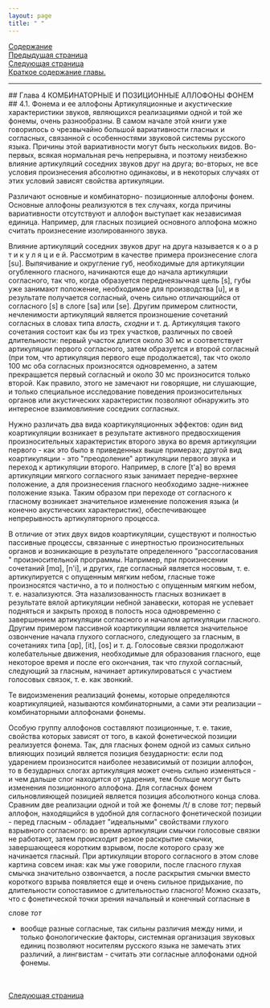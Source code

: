 ```yaml
---
layout: page
title: " "
---
```

<a href="contents.html">Содержание</a><br>
<a href="037.html">Предыдущая страница</a><br>
<a href="042.html">Следующая страница</a><br>
<a href="thesis4.html" >Краткое содержание главы.</a>
<hr>
## Глава 4  КОМБИНАТОРНЫЕ И ПОЗИЦИОННЫЕ АЛЛОФОНЫ ФОНЕМ
## 4.1. Фонема и ее аллофоны
Артикуляционные и акустические характеристики звуков, являющихся реализациями одной 
и той же фонемы, очень разнообразны. В самом начале этой книги уже говорилось о чрезвычайно
большой вариативности гласных и согласных, связанной с особенностями звуковой системы 
русского языка. Причины этой вариативности могут быть нескольких видов. Во-первых, всякая 
нормальная речь непрерывна, и поэтому неизбежно влияние артикуляций соседних звуков друг 
на друга; во-вторых, не все условия произнесения абсолютно одинаковы, и в некоторых случаях 
от этих условий зависят свойства артикуляции.

Различают основные и комбинаторно- позиционные аллофоны фонем. Основные аллофоны 
реализуются в тех случаях, когда причины вариативности отсутствуют и аллофон выступает как 
независимая единица. Например, для гласных позицией основного аллофона можно считать 
произнесение изолированного звука.

Влияние артикуляций соседних звуков друг на друга называется к о а р т и к у л я ц и е й. 
Рассмотрим в качестве примера произнесение слога [su]. Выпячивание и округление губ, необходимые 
для артикуляции огубленного гласного, начинаются еще до начала артикуляции согласного, так что, 
когда образуется переднеязычная щель [s], губы уже занимают положение, необходимое для производства [u],
и в результате получается согласный, очень сильно отличающийся от согласного [s] в слоге [sa] или [se]. 
Другим примером слитности, нечленимости артикуляций является произношение сочетаний согласных 
в словах типа <i>власть, сходни</i> и т. д. Артикуляция такого сочетания состоит как бы из трех участков, 
различных по своей длительности: первый участок длится около 30 мс и соответствует артикуляции 
первого согласного, затем образуется и второй согласный (при том, что артикуляция первого еще 
продолжается), так что около 100 мс оба согласных произносятся одновременно, а затем прекращается 
первый согласный и около 30 мс произносится только второй. Как правило, этого не замечают ни 
говорящие, ни слушающие, и только специальное исследование поведения произносительных органов
или акустических характеристик позволяют обнаружить это интересное взаимовлияние соседних согласных.

Нужно различать два вида коартикуляционных эффектов: один вид коартикуляции возникает в 
результате активного предвосхищения произносительных характеристик второго звука во время 
артикуляции первого - как это было в приведенных выше примерах; другой вид коартикуляции - 
это "преодоление" артикуляции первого звука и переход к артикуляции второго. Например, в слоге [t'a] 
во время артикуляции мягкого согласного язык занимает передне-верхнее положение, а для произнесения 
гласного необходимо задне-нижнее положение языка. Таким образом при переходе от согласного к 
гласному возникает значительное изменение положения языка (и конечно акустических характеристик), 
обеспечивающее непрерывность артикуляторного процесса.

В отличие от этих двух видов коартикуляции, существуют и полностью пассивные процессы, связанные 
с инертностью произносительных органов и возникающие в результате определенного "рассогласования " 
произносительной программы. Например, при произнесении сочетаний [mɑ], [n'i], и других, где согласный
является носовым, т. е. артикулируется с опущенным мягким небом, гласные тоже произносятся частично,
а то и полностью с опущенным мягким небом, т. е. назализуются. Эта назализованность гласных возникает
в результате вялой артикуляции небной занавески, которая не успевает подняться и закрыть проход в 
полость носа одновременно с завершением артикуляции согласного и началом артикуляции гласного. 
Другим примером пассивной коартикуляции является значительное озвончение начала глухого согласного,
следующего за гласным, в сочетаниях типа [ɑp], [it], [os] и т. д. Голосовые связки продолжают колебательные
движения, необходимые для образования гласного, еще некоторое время и после его окончания, так что 
глухой согласный, следующий за гласным, начинает артикулироваться с участием голосовых связок, т. е.
как звонкий. 

Те видоизменения реализаций фонемы, которые определяются коартикуляцией, называются 
комбинаторными, а сами эти реализации – комбинаторными аллофонами фонемы.

Особую группу аллофонов составляют позиционные, т. е. такие, свойства которых зависят от того, в какой 
фонетической позиции реализуется фонема. Так, для гласных фонем одной из самых сильно влияющих 
позиций является позиция безударности: если под ударением произносится наиболее независимый от 
позиции аллофон, то в безударных слогах артикуляция может очень сильно изменяться - и чем дальше 
слог находится от ударения, тем больше могут быть изменения позиционного аллофона. Для согласных 
фонем сильновлияющей позицией является позиция абсолютного конца слова. Сравним две реализации 
одной и той же фонемы /t/ в слове <i>тот</i>; первый аллофон, находящийся в удобной для согласного
фонетической позиции - перед гласным - обладает "идеальными" свойствами глухого взрывного согласного: 
во время артикуляции смычки голосовые связки не работают, затем происходит резкое раскрытие смычки, 
завершающееся коротким взрывом, после которого сразу же начинается гласный. При артикуляции второго 
согласного в этом слове картина совсем иная: как мы уже говорили, после гласного глухая смычка значительно
озвончается, а после раскрытия смычки вместо короткого взрыва появляется еще и очень сильное 
придыхание, по длительности сопоставимое с длительностью гласного! Можно сказать, что с 
фонетической точки зрения начальный и конечный согласные в слове<i> тот</i>
<embed src="thesis4/tot.wav" width=25 height=25 controls="smallconsole" autostart="false">
- вообще разные согласные, 
так сильны различия между ними, и только фонологические факторы, системная организация звуковых 
единиц позволяют носителям русского языка не замечать этих различий, а лингвистам - считать эти 
согласные аллофонами одной фонемы.

<br><br>
<a href="042.html">Следующая страница</a>

